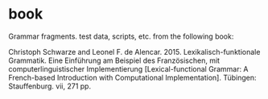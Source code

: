 # book
Grammar fragments. test data, scripts, etc. from the following book:

Christoph Schwarze and Leonel F. de Alencar. 2015. Lexikalisch-funktionale Grammatik. Eine Einführung am Beispiel des Französischen, mit computerlinguistischer Implementierung [Lexical-functional Grammar: A French-based Introduction with Computational Implementation]. Tübingen: Stauffenburg. vii, 271 pp.

